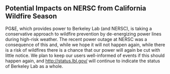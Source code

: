 ## Potential Impacts on NERSC from California Wildfire Season

PG&E, which provides power to Berkeley Lab (and NERSC), is taking a conservative
approach to wildfire prevention by de-energizing power lines during high-risk 
weather. The recent power outage at NERSC was a consequence of this and, while 
we hope it will not happen again, while there is a risk of wildfires there is a 
chance that our power will again be cut with little notice. We plan to keep our
users well-informed of events if this should happen again, and <http://status.lbl.gov/> 
will continue to indicate the status of Berkeley Lab as a whole.


